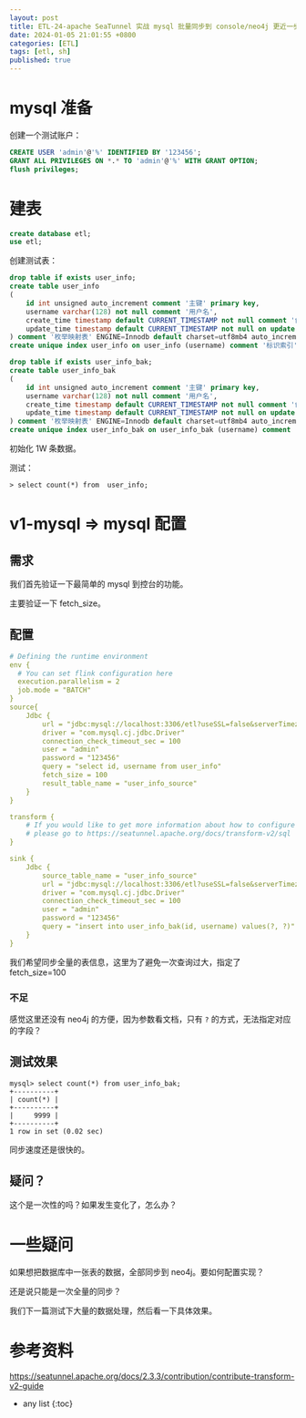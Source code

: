 ```yaml
---
layout: post
title: ETL-24-apache SeaTunnel 实战 mysql 批量同步到 console/neo4j 更近一步测试用例
date: 2024-01-05 21:01:55 +0800
categories: [ETL]
tags: [etl, sh]
published: true
---
```


# mysql 准备

创建一个测试账户：

```sql
CREATE USER 'admin'@'%' IDENTIFIED BY '123456';
GRANT ALL PRIVILEGES ON *.* TO 'admin'@'%' WITH GRANT OPTION;
flush privileges;
```

# 建表

```sql
create database etl;
use etl;
```

创建测试表：

```sql
drop table if exists user_info;
create table user_info
(
    id int unsigned auto_increment comment '主键' primary key,
    username varchar(128) not null comment '用户名',
    create_time timestamp default CURRENT_TIMESTAMP not null comment '创建时间',
    update_time timestamp default CURRENT_TIMESTAMP not null on update CURRENT_TIMESTAMP comment '更新时间'
) comment '枚举映射表' ENGINE=Innodb default charset=utf8mb4 auto_increment=1;
create unique index user_info on user_info (username) comment '标识索引';

drop table if exists user_info_bak;
create table user_info_bak
(
    id int unsigned auto_increment comment '主键' primary key,
    username varchar(128) not null comment '用户名',
    create_time timestamp default CURRENT_TIMESTAMP not null comment '创建时间',
    update_time timestamp default CURRENT_TIMESTAMP not null on update CURRENT_TIMESTAMP comment '更新时间'
) comment '枚举映射表' ENGINE=Innodb default charset=utf8mb4 auto_increment=1;
create unique index user_info_bak on user_info_bak (username) comment '标识索引';
```

初始化 1W 条数据。

测试：

```
> select count(*) from  user_info;
```

# v1-mysql => mysql 配置

## 需求

我们首先验证一下最简单的 mysql 到控台的功能。

主要验证一下 fetch_size。

## 配置

```yaml
# Defining the runtime environment
env {
  # You can set flink configuration here
  execution.parallelism = 2
  job.mode = "BATCH"
}
source{
    Jdbc {
        url = "jdbc:mysql://localhost:3306/etl?useSSL=false&serverTimezone=Asia/Shanghai"
        driver = "com.mysql.cj.jdbc.Driver"
        connection_check_timeout_sec = 100
        user = "admin"
        password = "123456"
        query = "select id, username from user_info"
        fetch_size = 100
        result_table_name = "user_info_source"
    }
}

transform {
    # If you would like to get more information about how to configure seatunnel and see full list of transform plugins,
    # please go to https://seatunnel.apache.org/docs/transform-v2/sql
}

sink {
    Jdbc {
        source_table_name = "user_info_source"
        url = "jdbc:mysql://localhost:3306/etl?useSSL=false&serverTimezone=Asia/Shanghai"
        driver = "com.mysql.cj.jdbc.Driver"
        connection_check_timeout_sec = 100
        user = "admin"
        password = "123456"
        query = "insert into user_info_bak(id, username) values(?, ?)"
    }
}
```

我们希望同步全量的表信息，这里为了避免一次查询过大，指定了 fetch_size=100

### 不足

感觉这里还没有 neo4j 的方便，因为参数看文档，只有 `?` 的方式，无法指定对应的字段？

## 测试效果

```
mysql> select count(*) from user_info_bak;
+----------+
| count(*) |
+----------+
|     9999 |
+----------+
1 row in set (0.02 sec)
```

同步速度还是很快的。

## 疑问？

这个是一次性的吗？如果发生变化了，怎么办？

# 一些疑问

如果想把数据库中一张表的数据，全部同步到 neo4j。要如何配置实现？

还是说只能是一次全量的同步？

我们下一篇测试下大量的数据处理，然后看一下具体效果。

# 参考资料

https://seatunnel.apache.org/docs/2.3.3/contribution/contribute-transform-v2-guide

* any list
{:toc}